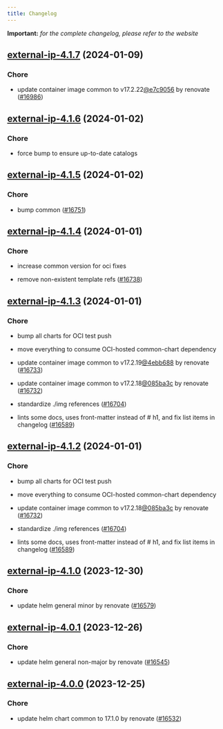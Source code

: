 ```yaml
---
title: Changelog
---
```


**Important:**
*for the complete changelog, please refer to the website*



## [external-ip-4.1.7](https://github.com/truecharts/charts/compare/external-ip-4.1.6...external-ip-4.1.7) (2024-01-09)

### Chore



- update container image common to v17.2.22[@e7c9056](https://github.com/e7c9056) by renovate ([#16986](https://github.com/truecharts/charts/issues/16986))


## [external-ip-4.1.6](https://github.com/truecharts/charts/compare/external-ip-4.1.5...external-ip-4.1.6) (2024-01-02)

### Chore



- force bump to ensure up-to-date catalogs


## [external-ip-4.1.5](https://github.com/truecharts/charts/compare/external-ip-4.1.4...external-ip-4.1.5) (2024-01-02)

### Chore



- bump common ([#16751](https://github.com/truecharts/charts/issues/16751))


## [external-ip-4.1.4](https://github.com/truecharts/charts/compare/external-ip-4.1.3...external-ip-4.1.4) (2024-01-01)

### Chore



- increase common version for oci fixes

- remove non-existent template refs ([#16738](https://github.com/truecharts/charts/issues/16738))


## [external-ip-4.1.3](https://github.com/truecharts/charts/compare/external-ip-4.1.0...external-ip-4.1.3) (2024-01-01)

### Chore



- bump all charts for OCI test push

- move everything to consume OCI-hosted common-chart dependency

- update container image common to v17.2.19[@4ebb688](https://github.com/4ebb688) by renovate ([#16733](https://github.com/truecharts/charts/issues/16733))

- update container image common to v17.2.18[@085ba3c](https://github.com/085ba3c) by renovate ([#16732](https://github.com/truecharts/charts/issues/16732))

- standardize ./img references ([#16704](https://github.com/truecharts/charts/issues/16704))

- lints some docs, uses front-matter instead of # h1, and fix list items in changelog ([#16589](https://github.com/truecharts/charts/issues/16589))


## [external-ip-4.1.2](https://github.com/truecharts/charts/compare/external-ip-4.1.0...external-ip-4.1.2) (2024-01-01)

### Chore



- bump all charts for OCI test push

- move everything to consume OCI-hosted common-chart dependency

- update container image common to v17.2.18[@085ba3c](https://github.com/085ba3c) by renovate ([#16732](https://github.com/truecharts/charts/issues/16732))

- standardize ./img references ([#16704](https://github.com/truecharts/charts/issues/16704))

- lints some docs, uses front-matter instead of # h1, and fix list items in changelog ([#16589](https://github.com/truecharts/charts/issues/16589))
## [external-ip-4.1.0](https://github.com/truecharts/charts/compare/external-ip-4.0.1...external-ip-4.1.0) (2023-12-30)

### Chore

- update helm general minor by renovate ([#16579](https://github.com/truecharts/charts/issues/16579))

## [external-ip-4.0.1](https://github.com/truecharts/charts/compare/external-ip-4.0.0...external-ip-4.0.1) (2023-12-26)

### Chore

- update helm general non-major by renovate ([#16545](https://github.com/truecharts/charts/issues/16545))

## [external-ip-4.0.0](https://github.com/truecharts/charts/compare/external-ip-3.0.17...external-ip-4.0.0) (2023-12-25)

### Chore

- update helm chart common to 17.1.0 by renovate ([#16532](https://github.com/truecharts/charts/issues/16532))

